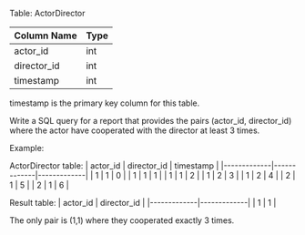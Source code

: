 Table: ActorDirector

| Column Name | Type    |
|-------------|---------|
| actor_id    | int     |
| director_id | int     |
| timestamp   | int     |
timestamp is the primary key column for this table.

Write a SQL query for a report that provides the pairs (actor_id, director_id) where the actor 
have cooperated with the director at least 3 times.

Example:

ActorDirector table:
| actor_id    | director_id | timestamp   |
|-------------|-------------|-------------|
| 1           | 1           | 0           |
| 1           | 1           | 1           |
| 1           | 1           | 2           |
| 1           | 2           | 3           |
| 1           | 2           | 4           |
| 2           | 1           | 5           |
| 2           | 1           | 6           |

Result table:
| actor_id    | director_id |
|-------------|-------------|
| 1           | 1           |

The only pair is (1,1) where they cooperated exactly 3 times.  
